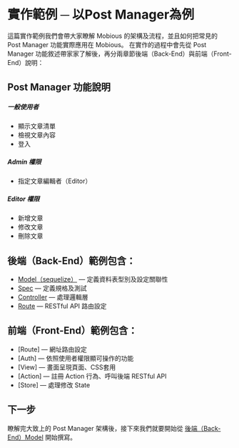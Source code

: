# 實作範例 ─ 以Post Manager為例

這篇實作範例我們會帶大家瞭解 Mobious 的架構及流程，並且如何把常見的 Post Manager 功能實際應用在 Mobious。
在實作的過程中會先從 Post Manager 功能敘述帶家家了解後，再分兩章節後端（Back-End）與前端（Front-End）說明：

## Post Manager 功能說明
##### 一般使用者
* 顯示文章清單
* 檢視文章內容
* 登入

##### Admin 權限
* 指定文章編輯者（Editor）

##### Editor 權限
* 新增文章
* 修改文章
* 刪除文章

## 後端（Back-End）範例包含：
* [Model（sequelize）](Back-End/Model.md) — 定義資料表型別及設定關聯性
* [Spec](Back-End/Spec.md) — 定義規格及測試
* [Controller](Back-End/Controller.md) — 處理邏輯層
* [Route](Back-End/Route.md) — RESTful API 路由設定


## 前端（Front-End）範例包含：
* [Route] — 網址路由設定
* [Auth] — 依照使用者權限顯可操作的功能
* [View] — 畫面呈現頁面、CSS套用
* [Action] — 註冊 Action 行為、呼叫後端 RESTful API
* [Store] — 處理修改 State

## 下一步
瞭解完大致上的 Post Manager 架構後，接下來我們就要開始從 [後端（Back-End）Model](Back-End/Model.md) 開始撰寫。
